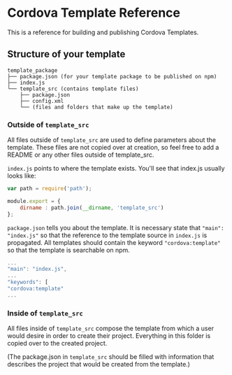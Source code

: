 # Cordova Template Reference
This is a reference for building and publishing Cordova Templates.

## Structure of your template
```
template_package
├── package.json (for your template package to be published on npm)
├──	index.js
└── template_src (contains template files)
    ├── package.json 
	├── config.xml 
	└── (files and folders that make up the template)
```
### Outside of `template_src`
All files outside of `template_src` are used to define parameters about the template. These files are not copied over at creation, so feel free to add a README or any other files outside  of template_src.

`index.js` points to where the template exists. You'll see that index.js usually looks like:
```javascript
var path = require('path');

module.export = {
    dirname : path.join(__dirname, 'template_src')
};
```

`package.json` tells you about the template. It is necessary state that `"main": "index.js"` so that the reference to the template source in `index.js` is propagated. All templates should contain the keyword `"cordova:template"` so that the template is searchable on npm.
```javascript
...
"main": "index.js",
...
"keywords": [
"cordova:template"
...
```

### Inside of `template_src`
All files inside of `template_src` compose the template from which a user would desire in order to create their project. Everything in this folder is copied over to the created project.

(The package.json in `template_src` should be filled with information that describes the project that would be created from the template.)
